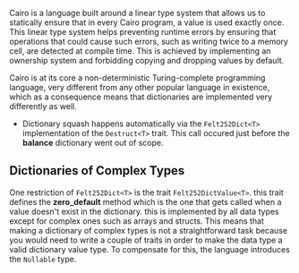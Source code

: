 


Cairo is a language built around a linear type system that allows us to statically ensure that in every Cairo program, a value is used exactly once. This linear type system helps preventing runtime errors by ensuring that operations that could cause such errors, such as writing twice to a memory cell, are detected at compile time. This is achieved by implementing an ownership system and forbidding copying and dropping values by default. 



Cairo is at its core a non-deterministic Turing-complete programming language, very different from any other popular language in existence, which as a consequence means that dictionaries are implemented very differently as well.

- Dictionary squash happens automatically via the `Felt252Dict<T>` implementation of the `Destruct<T>` trait. This call occured just before the **balance** dictionary went out of scope.

## Dictionaries of Complex Types

One restriction of `Felt252Dict<T>` is the trait `Felt252DictValue<T>`. this trait defines the **zero_default** method which is the one that gets called when a value doesn't exist in the dictionary. this is implemented by all data types except for complex ones such as arrays and structs. This means that making a dictionary of complex types is not a straightforward task because you would need to write a couple of traits in order to make the data type a valid dictionary value type. To compensate for this, the language introduces the `Nullable` type.

